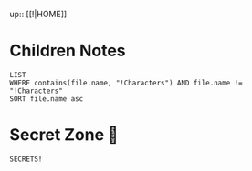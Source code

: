 up:: [[!|HOME]]



# Children Notes
```dataview
LIST
WHERE contains(file.name, "!Characters") AND file.name != "!Characters"
SORT file.name asc
```

# Secret Zone 👀
```spoiler-block
SECRETS!
```

